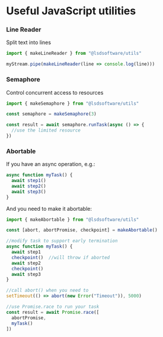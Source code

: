 # Useful JavaScript utilities


### Line Reader
Split text into lines

```typescript
import { makeLineReader } from "@lsdsoftware/utils"

myStream.pipe(makeLineReader(line => console.log(line)))
```


### Semaphore
Control concurrent access to resources

```typescript
import { makeSemaphore } from "@lsdsoftware/utils"

const semaphore = makeSemaphore(3)

const result = await semaphore.runTask(async () => {
  //use the limited resource
})
```


### Abortable
If you have an async operation, e.g.:

```typescript
async function myTask() {
  await step1()
  await step2()
  await step3()
}
```

And you need to make it abortable:
```typescript
import { makeAbortable } from "@lsdsoftware/utils"

const [abort, abortPromise, checkpoint] = makeAbortable()

//modify task to support early termination
async function myTask() {
  await step1
  checkpoint()  //will throw if aborted
  await step2
  checkpoint()
  await step3
}

//call abort() when you need to
setTimeout(() => abort(new Error("Timeout")), 5000)

//use Promise.race to run your task
const result = await Promise.race([
  abortPromise,
  myTask()
])
```
